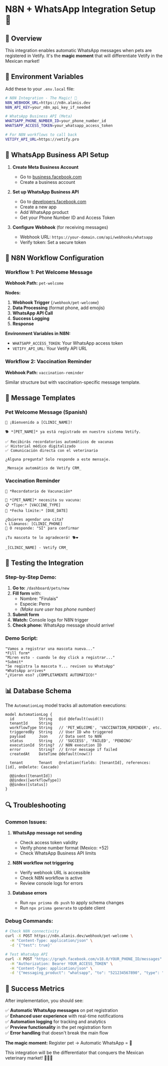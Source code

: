 # N8N + WhatsApp Integration Setup 🚀

## 🎯 Overview

This integration enables automatic WhatsApp messages when pets are registered in Vetify. It's the **magic moment** that will differentiate Vetify in the Mexican market!

## 🔧 Environment Variables

Add these to your `.env.local` file:

```bash
# N8N Integration - The Magic! 🚀
N8N_WEBHOOK_URL=https://n8n.alanis.dev
N8N_API_KEY=your_n8n_api_key_if_needed

# WhatsApp Business API (Meta)
WHATSAPP_PHONE_NUMBER_ID=your_phone_number_id
WHATSAPP_ACCESS_TOKEN=your_whatsapp_access_token

# For N8N workflows to call back
VETIFY_API_URL=https://vetify.pro
```

## 📱 WhatsApp Business API Setup

1. **Create Meta Business Account**
   - Go to [business.facebook.com](https://business.facebook.com)
   - Create a business account

2. **Set up WhatsApp Business API**
   - Go to [developers.facebook.com](https://developers.facebook.com)
   - Create a new app
   - Add WhatsApp product
   - Get your Phone Number ID and Access Token

3. **Configure Webhook** (for receiving messages)
   - Webhook URL: `https://your-domain.com/api/webhooks/whatsapp`
   - Verify token: Set a secure token

## 🔄 N8N Workflow Configuration

### Workflow 1: Pet Welcome Message

**Webhook Path:** `pet-welcome`

**Nodes:**
1. **Webhook Trigger** (`/webhook/pet-welcome`)
2. **Data Processing** (format phone, add emojis)
3. **WhatsApp API Call**
4. **Success Logging**
5. **Response**

**Environment Variables in N8N:**
- `WHATSAPP_ACCESS_TOKEN`: Your WhatsApp access token
- `VETIFY_API_URL`: Your Vetify API URL

### Workflow 2: Vaccination Reminder

**Webhook Path:** `vaccination-reminder`

Similar structure but with vaccination-specific message template.

## 🎨 Message Templates

### Pet Welcome Message (Spanish)
```
🎉 ¡Bienvenido a [CLINIC_NAME]!

🐕 *[PET_NAME]* ya está registrado en nuestro sistema Vetify.

✅ Recibirás recordatorios automáticos de vacunas
✅ Historial médico digitalizado
✅ Comunicación directa con el veterinario

¿Alguna pregunta? Solo responde a este mensaje.

_Mensaje automático de Vetify CRM_
```

### Vaccination Reminder
```
💉 *Recordatorio de Vacunación*

🐾 *[PET_NAME]* necesita su vacuna:
📋 *Tipo:* [VACCINE_TYPE]
📅 *Fecha límite:* [DUE_DATE]

¿Quieres agendar una cita?
📞 Llámanos: [CLINIC_PHONE]
💬 O responde: "SÍ" para confirmar

¡Tu mascota te lo agradecerá! 🐕❤️

_[CLINIC_NAME] - Vetify CRM_
```

## 🚀 Testing the Integration

### Step-by-Step Demo:

1. **Go to:** `/dashboard/pets/new`
2. **Fill form** with:
   - Nombre: "Firulais" 
   - Especie: Perro
   - *(Make sure user has phone number)*
3. **Submit form**
4. **Watch:** Console logs for N8N trigger
5. **Check phone:** WhatsApp message should arrive!

### Demo Script:
```
"Vamos a registrar una mascota nueva..."
*Fill form*
"Miren esto - cuando le doy click a registrar..."
*Submit*
"Se registra la mascota Y... revisen su WhatsApp"
*WhatsApp arrives*
"¿Vieron eso? ¡COMPLETAMENTE AUTOMÁTICO!"
```

## 📊 Database Schema

The `AutomationLog` model tracks all automation executions:

```prisma
model AutomationLog {
  id           String   @id @default(uuid())
  tenantId     String
  workflowType String   // 'PET_WELCOME', 'VACCINATION_REMINDER', etc.
  triggeredBy  String   // User ID who triggered
  payload      Json     // Data sent to N8N
  status       String   // 'SUCCESS', 'FAILED', 'PENDING'
  executionId  String?  // N8N execution ID
  error        String?  // Error message if failed
  createdAt    DateTime @default(now())
  
  tenant       Tenant   @relation(fields: [tenantId], references: [id], onDelete: Cascade)

  @@index([tenantId])
  @@index([workflowType])
  @@index([status])
}
```

## 🔍 Troubleshooting

### Common Issues:

1. **WhatsApp message not sending**
   - Check access token validity
   - Verify phone number format (Mexico: +52)
   - Check WhatsApp Business API limits

2. **N8N workflow not triggering**
   - Verify webhook URL is accessible
   - Check N8N workflow is active
   - Review console logs for errors

3. **Database errors**
   - Run `npx prisma db push` to apply schema changes
   - Run `npx prisma generate` to update client

### Debug Commands:

```bash
# Check N8N connectivity
curl -X POST https://n8n.alanis.dev/webhook/pet-welcome \
  -H "Content-Type: application/json" \
  -d '{"test": true}'

# Test WhatsApp API
curl -X POST "https://graph.facebook.com/v18.0/YOUR_PHONE_ID/messages" \
  -H "Authorization: Bearer YOUR_ACCESS_TOKEN" \
  -H "Content-Type: application/json" \
  -d '{"messaging_product": "whatsapp", "to": "521234567890", "type": "text", "text": {"body": "Test message"}}'
```

## 🎉 Success Metrics

After implementation, you should see:

✅ **Automatic WhatsApp messages** on pet registration  
✅ **Enhanced user experience** with real-time notifications  
✅ **Automation logging** for tracking and analytics  
✅ **Preview functionality** in the pet registration form  
✅ **Error handling** that doesn't break the main flow  

**The magic moment:** Register pet → Automatic WhatsApp = 🤯

This integration will be the differentiator that conquers the Mexican veterinary market! 🚀🇲🇽 